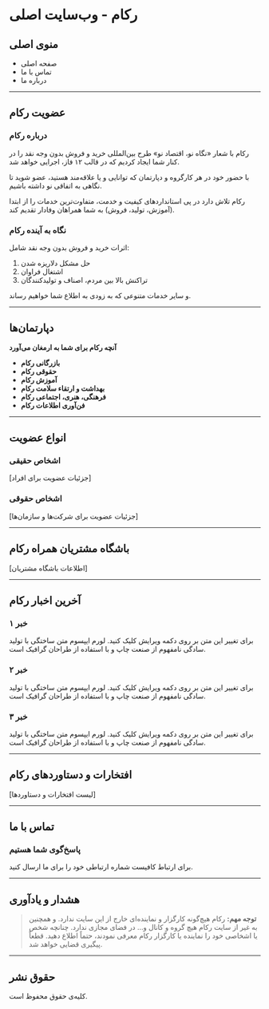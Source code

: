 # رکام - وب‌سایت اصلی

## منوی اصلی

- صفحه اصلی
- تماس با ما
- درباره ما

---

## عضویت رکام

### درباره رکام

رکام با شعار «نگاه نو، اقتصاد نو» طرح بین‌المللی خرید و فروش بدون وجه نقد را در کنار شما ایجاد کردیم که در قالب ۱۲ فاز، اجرایی خواهد شد.

با حضور خود در هر کارگروه و دپارتمان که توانایی و یا علاقه‌مند هستید، عضو شوید تا نگاهی به اتفاقی نو داشته باشیم.

رکام تلاش دارد در پی استانداردهای کیفیت و خدمت، متفاوت‌ترین خدمات را از ابتدا (آموزش، تولید، فروش) به شما همراهان وفادار تقدیم کند.

### نگاه به آینده رکام

اثرات خرید و فروش بدون وجه نقد شامل:

1. حل مشکل دلاریزه شدن
2. اشتغال فراوان
3. تراکنش بالا بین مردم، اصناف و تولیدکنندگان

و سایر خدمات متنوعی که به زودی به اطلاع شما خواهیم رساند.

---

## دپارتمان‌ها

**آنچه رکام برای شما به ارمغان می‌آورد**

- **بازرگانی رکام**
- **حقوقی رکام**
- **آموزش رکام**
- **بهداشت و ارتقاء سلامت رکام**
- **فرهنگی، هنری، اجتماعی رکام**
- **فن‌آوری اطلاعات رکام**

---

## انواع عضویت

### اشخاص حقیقی

[جزئیات عضویت برای افراد]

### اشخاص حقوقی

[جزئیات عضویت برای شرکت‌ها و سازمان‌ها]

---

## باشگاه مشتریان همراه رکام

[اطلاعات باشگاه مشتریان]

---

## آخرین اخبار رکام

### خبر ۱

برای تغییر این متن بر روی دکمه ویرایش کلیک کنید. لورم ایپسوم متن ساختگی با تولید سادگی نامفهوم از صنعت چاپ و با استفاده از طراحان گرافیک است.

### خبر ۲

برای تغییر این متن بر روی دکمه ویرایش کلیک کنید. لورم ایپسوم متن ساختگی با تولید سادگی نامفهوم از صنعت چاپ و با استفاده از طراحان گرافیک است.

### خبر ۳

برای تغییر این متن بر روی دکمه ویرایش کلیک کنید. لورم ایپسوم متن ساختگی با تولید سادگی نامفهوم از صنعت چاپ و با استفاده از طراحان گرافیک است.

---

## افتخارات و دستاوردهای رکام

[لیست افتخارات و دستاوردها]

---

## تماس با ما

### پاسخ‌گوی شما هستیم

برای ارتباط کافیست شماره ارتباطی خود را برای ما ارسال کنید.

---

## هشدار و یادآوری

> **توجه مهم:** رکام هیچ‌گونه کارگزار و نماینده‌ای خارج از این سایت ندارد. و همچنین به غیر از سایت رکام هیچ گروه و کانال و… در فضای مجازی ندارد. چنانچه شخص یا اشخاصی خود را نماینده یا کارگزار رکام معرفی نمودند، حتماً اطلاع دهید. قطعاً پیگیری قضایی خواهد شد.

---

## حقوق نشر

کلیه‌ی حقوق محفوظ است.

